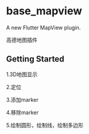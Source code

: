 # base_mapview  

A new Flutter MapView plugin.

高德地图插件

## Getting Started

1.3D地图显示

2.定位

3.添加marker

4.移除marker

5.绘制圆形，绘制线，绘制多边形








